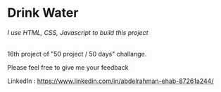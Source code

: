 # Drink Water
<h6>I use HTML, CSS, Javascript to build this project</h6>
<p> 16th project of "50 project / 50 days" challange.</p>
<span> Please feel free to give me your feedback</span>



<span>LinkedIn : https://www.linkedin.com/in/abdelrahman-ehab-87261a244/ <span>
